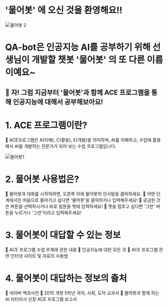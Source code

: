 # **'물어봇'** 에 오신 것을 환영해요!!

![물어봇 2](https://user-images.githubusercontent.com/81283008/128823697-ef5ff547-c90b-485c-aa1d-299594aa37de.PNG)

# **QA-bot**은 인공지능 AI를 공부하기 위해 선생님이 개발할 챗봇 **'물어봇'** 의 또 다른 이름이예요~


## 📢 자! 그럼 지금부터 '물어봇'과 함께 ACE 프로그램을 통해 인공지능에 대해서 공부해보아요!


# 1. ACE 프로그램이란?

📍 ACE프로그램은 A(이해), C(활용), E(개발)을 의미하며, AI를 이해하고, 수업에 활용해서 AI를 개발하는 전문가가 되어 보는 수업 프로그램입니다.

![물어봇1](https://user-images.githubusercontent.com/81283008/128823031-a650e62a-5321-4a20-bc06-53715353332e.png)


# 2. 물어봇 사용법은?

📍 물어봇과 대화를 시작하려면, 오른쪽 아래 물어봇의 인사말을 클릭하세요.
📍 어떤 단계에서든 처음으로 돌아가고 싶다면 '물어봇'을 클릭하거나 입력해주세요!
📍 궁금한 것은 버튼을 선택하시거나 바로 질문을 챗에 입력하세요! 
📍 챗을 멈추고 싶다면 '그만' 버튼을 누르거나 '그만'이라고 입력해주세요!

# 3. 물어봇이 대답할 수 있는 정보

📍 ACE 프로그램 수업 주제에 관한 내용
📍 인공지능에 대한 모든 것
📍 ACE 프로그램 관련 인터넷 사이트 및 자료의 사용법

# 4. 물어봇이 대답하는 정보의 출처

📍 네이버 백과사전
📍 2015 개정 5학년 국어, 사회, 도덕 교과서
📍 물어봇과 함께 하는 AI 리터러시 신장 ACE 프로그램 보고서
